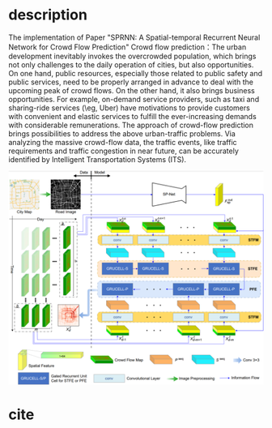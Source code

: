 # description

The implementation of Paper "SPRNN: A Spatial-temporal Recurrent Neural Network for Crowd Flow Prediction"
Crowd flow prediction：The urban development inevitably invokes the overcrowded population, which brings not only challenges to the daily operation of cities, but also opportunities. On one hand, public resources, especially those related to public safety and public services, need to be properly arranged in advance to deal with the upcoming peak of crowd flows. On the other hand, it also brings business opportunities. For example, on-demand service providers, such as taxi and sharing-ride services (\eg, Uber) have motivations to provide customers with convenient and elastic services to fulfill the ever-increasing demands with considerable remunerations. The approach of crowd-flow prediction brings possibilities to address the above urban-traffic problems. Via analyzing the massive crowd-flow data, the traffic events, like traffic requirements and traffic congestion in near future, can be accurately identified by Intelligent Transportation Systems (ITS).

![image](https://github.com/CVisionProcessing/SPRNN/blob/main/overview.png)

# cite

